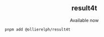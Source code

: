 <h2 align="center">result4t</h2>

<p align="center">
Available now
</p>

`pnpm add @ollierelph/result4t`